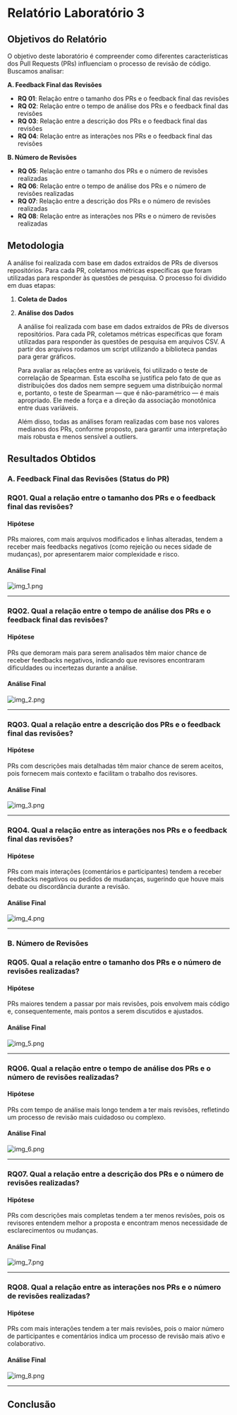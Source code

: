 # Relatório Laboratório 3

## Objetivos do Relatório

O objetivo deste laboratório é compreender como diferentes características dos Pull Requests (PRs) influenciam o processo de revisão de código. Buscamos
analisar:

**A. Feedback Final das Revisões**

- **RQ 01**: Relação entre o tamanho dos PRs e o feedback final das revisões
- **RQ 02**: Relação entre o tempo de análise dos PRs e o feedback final das revisões
- **RQ 03**: Relação entre a descrição dos PRs e o feedback final das revisões
- **RQ 04**: Relação entre as interações nos PRs e o feedback final das revisões

**B. Número de Revisões**

- **RQ 05**: Relação entre o tamanho dos PRs e o número de revisões realizadas
- **RQ 06**: Relação entre o tempo de análise dos PRs e o número de revisões realizadas
- **RQ 07**: Relação entre a descrição dos PRs e o número de revisões realizadas
- **RQ 08**: Relação entre as interações nos PRs e o número de revisões realizadas

## Metodologia

A análise foi realizada com base em dados extraídos de PRs de diversos repositórios. Para cada PR, coletamos métricas específicas que foram utilizadas para responder às questões de pesquisa. O processo foi dividido em duas etapas:

1. **Coleta de Dados**

2. **Análise dos Dados**

   A análise foi realizada com base em dados extraídos de PRs de diversos repositórios. Para cada PR, coletamos métricas específicas que foram utilizadas para responder às questões de pesquisa em arquivos CSV. A partir dos arquivos rodamos um script utilizando a biblioteca pandas para gerar gráficos.

   Para avaliar as relações entre as variáveis, foi utilizado o teste de correlação de Spearman. Esta escolha se justifica pelo fato de que as distribuições dos dados nem sempre seguem uma distribuição normal e, portanto, o teste de Spearman — que é não-paramétrico — é mais apropriado. Ele mede a força e a direção da associação monotônica entre duas variáveis.

   Além disso, todas as análises foram realizadas com base nos valores medianos dos PRs, conforme proposto, para garantir uma interpretação mais robusta e menos sensível a outliers.

## Resultados Obtidos

### **A. Feedback Final das Revisões (Status do PR)**

### **RQ01. Qual a relação entre o tamanho dos PRs e o feedback final das revisões?**

#### **Hipótese**

PRs maiores, com mais arquivos modificados e linhas alteradas, tendem a receber mais feedbacks negativos (como rejeição ou neces
sidade de mudanças), por apresentarem maior complexidade e risco.

#### **Análise Final**

![img_1.png](assets/rq1.png)

---

### **RQ02. Qual a relação entre o tempo de análise dos PRs e o feedback final das revisões?**

#### **Hipótese**

PRs que demoram mais para serem analisados têm maior chance de receber feedbacks negativos, indicando que revisores encontraram dificuldades ou incertezas durante a análise.

#### **Análise Final**

![img_2.png](assets/rq2.png)

---

### **RQ03. Qual a relação entre a descrição dos PRs e o feedback final das revisões?**

#### **Hipótese**

PRs com descrições mais detalhadas têm maior chance de serem aceitos, pois fornecem mais contexto e facilitam o trabalho dos revisores.

#### **Análise Final**

![img_3.png](assets/rq3.png)

---

### **RQ04. Qual a relação entre as interações nos PRs e o feedback final das revisões?**

#### **Hipótese**

PRs com mais interações (comentários e participantes) tendem a receber feedbacks negativos ou pedidos de mudanças, sugerindo que houve mais debate ou discordância durante a revisão.

#### **Análise Final**

![img_4.png](assets/rq4.png)

---

### **B. Número de Revisões**

### **RQ05. Qual a relação entre o tamanho dos PRs e o número de revisões realizadas?**

#### **Hipótese**

PRs maiores tendem a passar por mais revisões, pois envolvem mais código e, consequentemente, mais pontos a serem discutidos e ajustados.

#### **Análise Final**

![img_5.png](assets/rq5.png)

---

### **RQ06. Qual a relação entre o tempo de análise dos PRs e o número de revisões realizadas?**

#### **Hipótese**

PRs com tempo de análise mais longo tendem a ter mais revisões, refletindo um processo de revisão mais cuidadoso ou complexo.

#### **Análise Final**

![img_6.png](assets/rq6.png)

---

### **RQ07. Qual a relação entre a descrição dos PRs e o número de revisões realizadas?**

#### **Hipótese**

PRs com descrições mais completas tendem a ter menos revisões, pois os revisores entendem melhor a proposta e encontram menos necessidade de esclarecimentos ou mudanças.

#### **Análise Final**

![img_7.png](assets/rq7.png)

---

### **RQ08. Qual a relação entre as interações nos PRs e o número de revisões realizadas?**

#### **Hipótese**

PRs com mais interações tendem a ter mais revisões, pois o maior número de participantes e comentários indica um processo de revisão mais ativo e colaborativo.

#### **Análise Final**

![img_8.png](assets/rq8.png)

---

## **Conclusão**
